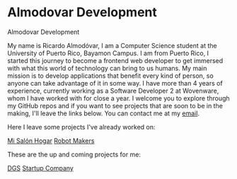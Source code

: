 # Almodovar Development
Almodovar Development

My name is Ricardo Almodóvar, I am a Computer Science student at the University of Puerto Rico, Bayamon Campus. I am from Puerto Rico, I started this journey to become a frontend web developer to get immersed with what this world of technology can bring to us humans. My main mission is to develop applications that benefit every kind of person, so anyone can take advantage of it in some way. I have more than 4 years of experience, currently working as a Software Developer 2 at Wovenware, whom I have worked with for close a year. I welcome you to explore through my GitHub repos and if you want to see projects that are soon to be in the making, I'll leave the links below. You can contact me at my [email](ralmodovardev@gmail.com).

Here I leave some projects I've already worked on:

[Mi Salón Hogar](misalonhogar.com)
[Robot Makers](robotmakerspr.com/index.html)

These are the up and coming projects for me:

[DGS](ralmodovar24.github.io/dgs-master)
[Startup Company](ralmodovar24.github.io/startup)
